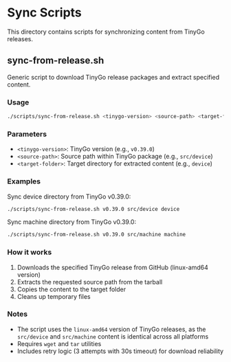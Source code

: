 # Sync Scripts

This directory contains scripts for synchronizing content from TinyGo releases.

## sync-from-release.sh

Generic script to download TinyGo release packages and extract specified content.

### Usage

```bash
./scripts/sync-from-release.sh <tinygo-version> <source-path> <target-folder>
```

### Parameters

- `<tinygo-version>`: TinyGo version (e.g., `v0.39.0`)
- `<source-path>`: Source path within TinyGo package (e.g., `src/device`)
- `<target-folder>`: Target directory for extracted content (e.g., `device`)

### Examples

Sync device directory from TinyGo v0.39.0:
```bash
./scripts/sync-from-release.sh v0.39.0 src/device device
```

Sync machine directory from TinyGo v0.39.0:
```bash
./scripts/sync-from-release.sh v0.39.0 src/machine machine
```

### How it works

1. Downloads the specified TinyGo release from GitHub (linux-amd64 version)
2. Extracts the requested source path from the tarball
3. Copies the content to the target folder
4. Cleans up temporary files

### Notes

- The script uses the `linux-amd64` version of TinyGo releases, as the `src/device` and `src/machine` content is identical across all platforms
- Requires `wget` and `tar` utilities
- Includes retry logic (3 attempts with 30s timeout) for download reliability

